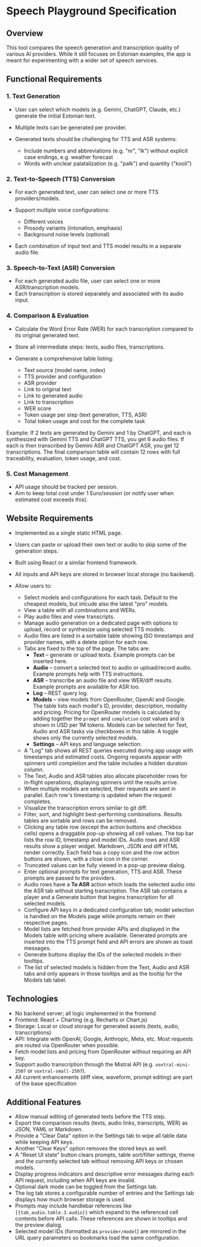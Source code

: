 # Speech Playground Specification

## Overview

This tool compares the speech generation and transcription quality of various AI providers. While it still focuses on Estonian examples, the app is meant for experimenting with a wider set of speech services.

## Functional Requirements

### 1. Text Generation

* User can select which models (e.g. Gemini, ChatGPT, Claude, etc.) generate the initial Estonian text.
* Multiple texts can be generated per provider.
* Generated texts should be challenging for TTS and ASR systems:

  * Include numbers and abbreviations (e.g. "nr", "lk") without explicit case endings, e.g. weather forecast
  * Words with unclear palatalization (e.g. "palk") and quantity ("kooli")

### 2. Text-to-Speech (TTS) Conversion

* For each generated text, user can select one or more TTS providers/models.
* Support multiple voice configurations:

  * Different voices
  * Prosody variants (intonation, emphasis)
  * Background noise levels (optional)
* Each combination of input text and TTS model results in a separate audio file.

### 3. Speech-to-Text (ASR) Conversion

* For each generated audio file, user can select one or more ASR/transcription models.
* Each transcription is stored separately and associated with its audio input.

### 4. Comparison & Evaluation

* Calculate the Word Error Rate (WER) for each transcription compared to its original generated text.
* Store all intermediate steps: texts, audio files, transcriptions.
* Generate a comprehensive table listing:

  * Text source (model name, index)
  * TTS provider and configuration
  * ASR provider
  * Link to original text
  * Link to generated audio
  * Link to transcription
  * WER score
  * Token usage per step (text generation, TTS, ASR)
  * Total token usage and cost for the complete task

Example: If 2 texts are generated by Gemini and 1 by ChatGPT, and each is synthesized with Gemini TTS and ChatGPT TTS, you get 6 audio files. If each is then transcribed by Gemini ASR and ChatGPT ASR, you get 12 transcriptions. The final comparison table will contain 12 rows with full traceability, evaluation, token usage, and cost.

### 5. Cost Management

* API usage should be tracked per session.
* Aim to keep total cost under 1 Euro/session (or notify user when estimated cost exceeds this).

## Website Requirements

* Implemented as a single static HTML page.
* Users can paste or upload their own text or audio to skip some of the generation steps.
* Built using React or a similar frontend framework.
* All inputs and API keys are stored in browser local storage (no backend).
* Allow users to:

  * Select models and configurations for each task. Default to the cheapest models, but inlcude also the latest "pro" models.
  * View a table with all combinations and WERs.
  * Play audio files and view transcripts.
  * Manage audio generation on a dedicated page with options to upload, record or synthesize using selected TTS models.
  * Audio files are listed in a sortable table showing ISO timestamps and provider names, with a delete option for each row.
  * Tabs are fixed to the top of the page. The tabs are:
    * **Text** – generate or upload texts. Example prompts can be inserted here.
    * **Audio** – convert a selected text to audio or upload/record audio. Example prompts help with TTS instructions.
    * **ASR** – transcribe an audio file and view WER/diff results. Example prompts are available for ASR too.
    * **Log** – REST query log.
    * **Models** – view models from OpenRouter, OpenAI and Google.
      The table lists each model's ID, provider, description, modality and
      pricing. Pricing for OpenRouter models is calculated by adding together the
      `prompt` and `completion` cost values and is shown in USD per 1M tokens.
      Models can be selected for Text,
      Audio and ASR tasks via checkboxes in this table. A toggle shows only the
      currently selected models.
    * **Settings** – API keys and language selection.
  * A "Log" tab shows all REST queries executed during app usage with timestamps and estimated costs. Ongoing requests appear with spinners until completion and the table includes a hidden duration column.
  * The Text, Audio and ASR tables also allocate placeholder rows for in‑flight operations, displaying spinners until the results arrive.
  * When multiple models are selected, their requests are sent in parallel. Each row's timestamp is updated when the request completes.
  * Visualize the transcription errors similar to git diff.
  * Filter, sort, and highlight best-performing combinations. Results tables are sortable and rows can be removed.
  * Clicking any table row (except the action buttons and checkbox cells) opens a draggable pop-up showing all cell values. The top bar lists the row ID, timestamp and model IDs. Audio rows and ASR results show a player widget. Markdown, JSON and diff HTML render correctly. Each field has a copy icon and the row action buttons are shown, with a close icon in the corner.
  * Truncated values can be fully viewed in a pop-up preview dialog.
  * Enter optional prompts for text generation, TTS and ASR. These prompts are passed to the providers.
  * Audio rows have a **To ASR** action which loads the selected audio into the ASR tab without starting transcription. The ASR tab contains a player and a Generate button that begins transcription for all selected models.
  * Configure API keys in a dedicated configuration tab; model selection is handled on the Models page while prompts remain on their respective pages.
  * Model lists are fetched from provider APIs and displayed in the Models table with pricing where available. Generated prompts are inserted into the TTS prompt field and API errors are shown as toast messages.
  * Generate buttons display the IDs of the selected models in their tooltips.
  * The list of selected models is hidden from the Text, Audio and ASR tabs and
    only appears in those tooltips and as the tooltip for the Models tab label.

## Technologies

* No backend server; all logic implemented in the frontend
* Frontend: React + Charting (e.g. Recharts or Chart.js)
* Storage: Local or cloud storage for generated assets (texts, audio, transcriptions)
* API: Integrate with OpenAI, Google, Anthropic, Meta, etc. Most requests are routed via OpenRouter when possible.
* Fetch model lists and pricing from OpenRouter without requiring an API key.
* Support audio transcription through the Mistral API (e.g. `voxtral-mini-2507` or `voxtral-small-2507`).
* All current enhancements (diff view, waveform, prompt editing) are part of the base specification

## Additional Features

* Allow manual editing of generated texts before the TTS step.
* Export the comparison results (texts, audio links, transcripts, WER) as JSON, YAML or Markdown.
* Provide a "Clear Data" option in the Settings tab to wipe all table data while keeping API keys.
* Another "Clear Keys" option removes the stored keys as well.
* A "Reset UI state" button clears prompts, table sort/filter settings, theme and the currently selected tab without removing API keys or chosen models.
* Display progress indicators and descriptive error messages during each API request, including when API keys are invalid.
* Optional dark mode can be toggled from the Settings tab.
* The log tab stores a configurable number of entries and the Settings tab displays how much browser storage is used.
* Prompts may include handlebar references like `{{tab_audio.table.3.audio}}` which expand to the referenced cell contents before API calls. These references are shown in tooltips and the preview dialog.
* Selected model IDs (formatted as `provider/model`) are mirrored in the URL query parameters so bookmarks load the same configuration.
